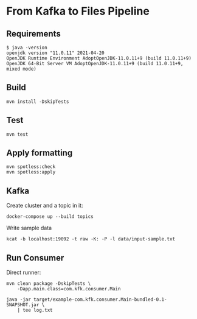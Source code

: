 # From Kafka to Files Pipeline

## Requirements

```
$ java -version
openjdk version "11.0.11" 2021-04-20
OpenJDK Runtime Environment AdoptOpenJDK-11.0.11+9 (build 11.0.11+9)
OpenJDK 64-Bit Server VM AdoptOpenJDK-11.0.11+9 (build 11.0.11+9, mixed mode)
```

## Build

```
mvn install -DskipTests
```

## Test

```
mvn test
```

## Apply formatting

```
mvn spotless:check
mvn spotless:apply
```

## Kafka

Create cluster and a topic in it:

```
docker-compose up --build topics
```

Write sample data

```
kcat -b localhost:19092 -t raw -K: -P -l data/input-sample.txt
```

## Run Consumer

Direct runner:

```
mvn clean package -DskipTests \
	-Dapp.main.class=com.kfk.consumer.Main

java -jar target/example-com.kfk.consumer.Main-bundled-0.1-SNAPSHOT.jar \
	| tee log.txt
```
